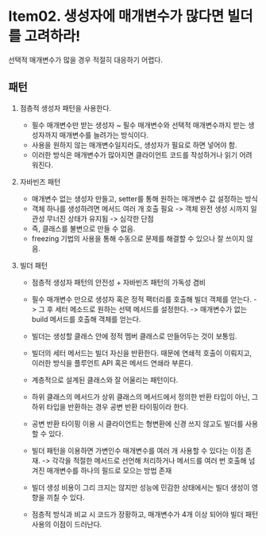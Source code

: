#  Item02. 생성자에 매개변수가 많다면 빌더를 고려하라!

선택적 매개변수가 많을 경우 적절히 대응하기 어렵다.



## 패턴

1. 점층적 생성자 패턴을 사용한다.

   - 필수 매개변수만 받는 생성자 ~ 필수 매개변수와 선택적 매개변수까지 받는 생성자까지 매개변수를 늘려가는 방식이다.
   - 사용을 원하지 않는 매개변수일지라도, 생성자가 필요로 하면 넣어야 함.
   - 이러한 방식은 매개변수가 많아지면 클라이언트 코드를 작성하거나 읽기 어려워진다.

2. 자바빈즈 패턴

   - 매개변수 없는 생성자 만들고, setter를 통해 원하는 매개변수 값 설정하는 방식
   - 객체 하나를 생성하려면 메서드 여러 개 호출 필요 -> 객체 완전 생성 시까지 일관성 무너진 상태가 유지됨 -> 심각한 단점
   - 즉, 클래스를 불변으로 만들 수 없음.
   - freezing 기법의 사용을 통해 수동으로 문제를 해결할 수 있으나 잘 쓰이지 않음.

3. 빌더 패턴

   - 점층적 생성자 패턴의 안전성 + 자바빈즈 패턴의 가독성 겸비
   - 필수 매개변수 만으로 생성자 혹은 정적 팩터리를 호출해 빌더 객체를 얻는다. -> 그 후 세터 메소드로 원하는 선택 메서드를 설정한다. -> 매개변수가 없는 build 메서드를 호출해 객체를 얻는다.
   - 빌더는 생성할 클래스 안에 정적 멤버 클래스로 만들어두는 것이 보통임.
   
   - 빌더의 세터 메서드는 빌더 자신을 반환한다. 때문에 연쇄적 호출이 이뤄지고, 이러한 방식을 플루언트 API 혹은 메서드 연쇄라 부른다.
   - 계층적으로 설계된 클래스와 잘 어울리는 패턴이다.
   
   - 하위 클래스의 메서드가 상위 클래스의 메서드에서 정의한 반환 타입이 아닌, 그 하위 타입을 반환하는 경우 공변 반환 타이핑이라 한다.
   - 공변 반환 타이핑 이용 시 클라이언트는 형변환에 신경 쓰지 않고도 빌더를 사용할 수 있다.
   - 빌더 패턴을 이용하면 가변인수 매개변수를 여러 개 사용할 수 있다는 이점 존재. -> 각각을 적절한 메서드로 선언해 처리하거나 메서드를 여러 번 호출해 넘겨진 매개변수를 하나의 필드로 모으는 방법 존재
   - 빌더 생성 비용이 그리 크지는 않지만 성능에 민감한 상태에서는 빌더 생성이 영향을 끼칠 수 있다.
   - 점층적 방식과 비교 시 코드가 장황하고, 매개변수가 4개 이상 되어야 빌더 패턴 사용의 이점이 드러난다.





